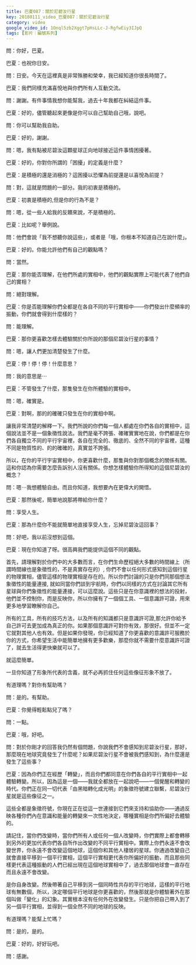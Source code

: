 ```yaml
---
title: 巴夏087：關於尼碧汝行星
key: 20180111_video_巴夏087：關於尼碧汝行星
category: video
google_video_id: 1Onql5zb2Xggt7pHsLLc-J-RgfwEiy3IJpQ
tags: [影片｜編號系列]
---
```


問：你好，巴夏。

巴夏：也祝你日安。

問：日安。今天在這裡真是非常殊勝和榮幸，我已經知道你很長時間了。

巴夏：我們同樣充滿喜悅地與你們所有人互動交流。

問：謝謝。有件事情我想你能幫我，過去十年我都在糾結這件事。

巴夏：好的，儘管聽起來更像是你可以自己幫助自己哦，說吧。

問：你可以幫助我自助。

巴夏：好的，謝謝。

問：嗯，我有點被尼碧汝這顆星球正向地球接近這件事情困擾著。

巴夏：好的，你對你所謂的「困擾」的定義是什麼？

巴夏：是積極的還是消極的？這困擾以恐懼為前提還是以喜悅為前提？

問：對，這就是問題的一部分。我的初衷是積極的。

巴夏：初衷是積極的,但是你的行為不是？

問：嗯，從一些人給我的反饋來說，不是積極的。

巴夏：比如呢？舉例說。

問：他們會說「我不想聽你說這些」，或者是「哦，你根本不知道自己在說什麼」。

巴夏：好的。你能允許他們有自己的觀點嗎？

問：當然。

巴夏：那你能否理解，在他們所處的實相中，他們的觀點實際上可能代表了他們自己的實相？

問：絕對理解。

巴夏：你是否能理解你們全都是在各自不同的平行實相中——你們發出什麼頻率的振動，你們就會得到什麼樣的？

問：能理解。

巴夏：那你更喜歡怎樣去體驗關於你所說的那個尼碧汝行星的事情？

問：嗯，讓人們更加清楚發生了什麼。

巴夏：停！停！停！什麼意思？

問：我的意思是⋯

巴夏：不管發生了什麼，那隻發生在你所體驗的實相中。

問：嗯，確實是。

巴夏：對啊，那的的確確只發生在你的實相中啊。

讓我非常清楚的解釋一下。我們所說的你們每一個人都處在你們各自的實相中，這個說法並不是一個象徵性說法。我們是毫不誇張、確確實實地在說，你們都是在你們各自獨立不同的平行宇宙裡，各自在完全的、徹底的、全然不同的宇宙裡，這種不同是物質性的、的的確確的，真實並不誇張。

所以，在你的平行宇宙實相中，你更喜歡什麼，那隻與你對那個概念的關係有關。這和你認為你需要怎麼告訴別人沒有關係。你想怎樣體驗你所得知的這個尼碧汝的概念？

問：嗯⋯我想體驗自由。而且你知道，我想要內在更偉大的開悟。

巴夏：那然後呢，簡單地說那將帶給你什麼？

問：享受人生。

巴夏：那為什麼你不能就簡單地直接享受人生，忘掉尼碧汝這回事？

問：好吧，我以前沒想到這個。

巴夏：現在你知道了呀。很高興我們能提供這個不同的觀點。

首先，請理解對於你們中的大多數而言，在你們生命歷程絕大多數的時間線上（所謂時間線也是象徵性的，不是真實存在的）, 你們不會以任何形式感知到這個行星的物理實相，儘管這樣的物理實相是存在的。所以你們討論的只是你們同那個想法象徵性的能量連接, 就如同當你們談到宇航時，你們以同樣的方式在討論其它所有星球與你們象徵性的能量連接，可以這麼說。這些只是在你意識裡的想法的投射，他們並不控制你，而是反映你，所以你擁有了一個個工具、一個意識許可證，用來更多地學習瞭解你自己。

所有的工具，所有的技巧方法，以及所有的知識都只是意識許可證,那允許你給予自己許可去更加成為真正的你。如果那個意識許可對你有效，那很好。但並不一定它就對其他人也有效。但是如果你發現，你已經知道了你更喜歡的意識許可服務於你的方式，你希望生活中能簡單地擁有更多歡樂，那麼你就不需要什麼意識許可證了，就去生活得更快樂就可以了。

就這麼簡單。

一旦你知道了形象所代表的含義，就不必再抓住任何這些像征形象不放了。

有道理嗎？對你有幫助嗎？

問：是的。有幫助。

巴夏：你覺得輕鬆點兒了嗎？

問：一點。

巴夏：哦，好吧。

問：對於你剛才的回答我仍然有個問題，你說我們不會感知到尼碧汝行星，那好，那麼現在地球究竟發生了什麼呢？如果尼碧汝行星不會被我們感知到，為什麼還是發生了這些事？

巴夏：因為你們正在經歷「轉變」，而且你們都同意在你們各自的平行實相中一起體驗轉變。所以，因為這是一個——我就全都放在一起說吧——一個覺醒和轉變的時代。你們正在同一切代表「由黑暗轉化成光明」的象徵符號建立聯繫，尼碧汝行星就是這些像征之一。

這些全都是象徵符號，你現在正在從這一世連接到它們來支持和協助你——通過反映各種你們內在意識和能量的轉變來一次性地決定，哪種實相是你們所偏好去體驗的。

請記住，當你們改變時，當你們所有人或任何一個人改變時，你們實際上都會轉移到另外的更加代表你們各自所作出改變的不同平行實相中。實際上你們永遠不會改變世界，你永遠不會改變這個地球，這個你和其他人棲居的星球。你通過改變自己就會直接平移到一個平行實相，這個平行實相更代表你所偏好的振動，而且那些同樣更代表這種振動的人們已經出現在這個地球實相中了，過去那個地球會一直存在而且永遠不會改變。

是你自身改變。然後帶著自己平移到另一個同時性共存的平行地球，這樣的平行地球有無數個，所以，決定哪個平行地球是你更喜歡的，然後那就是你體驗著外在那個叫做「變化」的幻象。其實根本沒有任何外在改變發生。只是你把自己帶入到了另一個平行實相，並得到一個全然不同的地球的反映。

有道理嗎？能幫上忙嗎？

問：是的，是的。

巴夏：好的，好好玩吧。

問：感謝。
